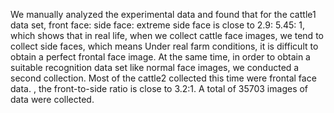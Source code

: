 We manually analyzed the experimental data and found that for the cattle1 data set, front face: side face: extreme side face is close to 2.9: 5.45: 1, which shows that in real life, when we collect cattle face images, we tend to collect side faces, which means Under real farm conditions, it is difficult to obtain a perfect frontal face image. At the same time, in order to obtain a suitable recognition data set like normal face images, we conducted a second collection. Most of the cattle2 collected this time were frontal face data. , the front-to-side ratio is close to 3.2:1. A total of 35703 images of data were collected.

